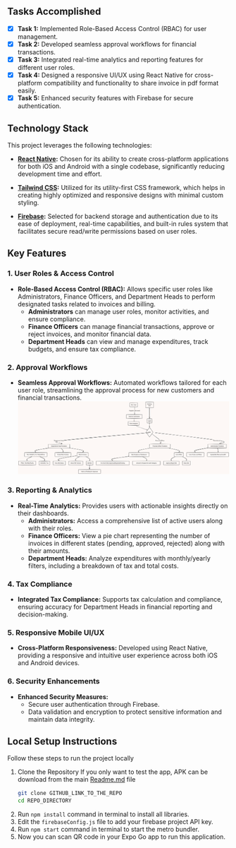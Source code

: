 ## Tasks Accomplished

- [x] **Task 1:** Implemented Role-Based Access Control (RBAC) for user management.
- [x] **Task 2:** Developed seamless approval workflows for financial transactions.
- [x] **Task 3:** Integrated real-time analytics and reporting features for different user roles.
- [x] **Task 4:** Designed a responsive UI/UX using React Native for cross-platform compatibility and functionality to share invoice in pdf format easily.
- [x] **Task 5:** Enhanced security features with Firebase for secure authentication.

## Technology Stack

This project leverages the following technologies:

- **[React Native](https://reactnative.dev/):** Chosen for its ability to create cross-platform applications for both iOS and Android with a single codebase, significantly reducing development time and effort.

- **[Tailwind CSS](https://tailwindcss.com/):** Utilized for its utility-first CSS framework, which helps in creating highly optimized and responsive designs with minimal custom styling.

- **[Firebase](https://firebase.google.com/):** Selected for backend storage and authentication due to its ease of deployment, real-time capabilities, and built-in rules system that facilitates secure read/write permissions based on user roles.

## Key Features

### 1. User Roles & Access Control

- **Role-Based Access Control (RBAC):** Allows specific user roles like Administrators, Finance Officers, and Department Heads to perform designated tasks related to invoices and billing.
  - **Administrators** can manage user roles, monitor activities, and ensure compliance.
  - **Finance Officers** can manage financial transactions, approve or reject invoices, and monitor financial data.
  - **Department Heads** can view and manage expenditures, track budgets, and ensure tax compliance.

### 2. Approval Workflows

- **Seamless Approval Workflows:** Automated workflows tailored for each user role, streamlining the approval process for new customers and financial transactions.
  ![Approval Workflow](readme_images/workflow.png)

### 3. Reporting & Analytics

- **Real-Time Analytics:** Provides users with actionable insights directly on their dashboards.
  - **Administrators:** Access a comprehensive list of active users along with their roles.
  - **Finance Officers:** View a pie chart representing the number of invoices in different states (pending, approved, rejected) along with their amounts.
  - **Department Heads:** Analyze expenditures with monthly/yearly filters, including a breakdown of tax and total costs.

### 4. Tax Compliance

- **Integrated Tax Compliance:** Supports tax calculation and compliance, ensuring accuracy for Department Heads in financial reporting and decision-making.

### 5. Responsive Mobile UI/UX

- **Cross-Platform Responsiveness:** Developed using React Native, providing a responsive and intuitive user experience across both iOS and Android devices.

### 6. Security Enhancements

- **Enhanced Security Measures:**
  - Secure user authentication through Firebase.
  - Data validation and encryption to protect sensitive information and maintain data integrity.

## Local Setup Instructions

Follow these steps to run the project locally

1. Clone the Repository
   If you only want to test the app, APK can be download from the main [Readme.md](../Readme.md) file

   ```bash
   git clone GITHUB_LINK_TO_THE_REPO
   cd REPO_DIRECTORY
   ```

2) Run `npm install` command in terminal to install all libraries.
3) Edit the `firebaseConfig.js` file to add your firebase project API key.
4) Run `npm start` command in terminal to start the metro bundler.
5) Now you can scan QR code in your Expo Go app to run this application.
